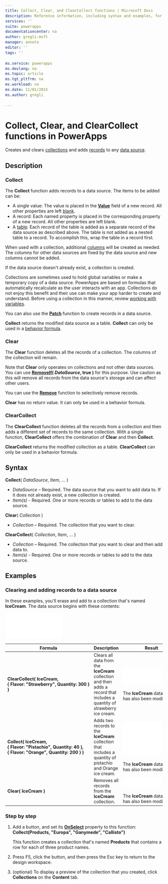 ```yaml
---
title: Collect, Clear, and ClearCollect functions | Microsoft Docs
description: Reference information, including syntax and examples, for the Collect, Clear, and ClearCollect functions in PowerApps
services: ''
suite: powerapps
documentationcenter: na
author: gregli-msft
manager: anneta
editor: ''
tags: ''

ms.service: powerapps
ms.devlang: na
ms.topic: article
ms.tgt_pltfrm: na
ms.workload: na
ms.date: 11/01/2015
ms.author: gregli

---
```

# Collect, Clear, and ClearCollect functions in PowerApps
Creates and clears [collections](../working-with-data-sources.md#collections) and adds [records](../working-with-tables.md#records) to any [data source](../working-with-data-sources.md).

## Description
### Collect
The **Collect** function adds records to a data source. The items to be added can be:

* A single value: The value is placed in the **[Value](../../functions/function-value.md)** field of a new record.  All other properties are left [blank](function-isblank-isempty.md).
* A record: Each named property is placed in the corresponding property of a new record.  All other properties are left blank.
* A [table](../working-with-tables.md): Each record of the table is added as a separate record of the data source as described above. The table is not added as a nested table to a record. To accomplish this, wrap the table in a record first.

When used with a collection, additional [columns](../working-with-tables.md#columns) will be created as needed. The columns for other data sources are fixed by the data source and new columns cannot be added.  

If the data source doesn't already exist, a collection is created.

Collections are sometimes used to hold global variables or make a temporary copy of a data source. PowerApps are based on formulas that automatically recalculate as the user interacts with an app. Collections do not enjoy this benefit and their use can make your app harder to create and understand. Before using a collection in this manner, review [working with variables](../working-with-variables.md).

You can also use the **[Patch](../../functions/function-patch.md)** function to create records in a data source.

**Collect** returns the modified data source as a table.  **Collect** can only be used in a [behavior formula](../working-with-formulas-in-depth.md).

### Clear
The **Clear** function deletes all the records of a collection.  The columns of the collection will remain.

Note that **Clear** only operates on collections and not other data sources.  You can use **[RemoveIf](../../functions/function-remove-removeif.md)( *DataSource*, true )** for this purpose.  Use caution as this will remove all records from the data source's storage and can affect other users.

You can use the **[Remove](../../functions/function-remove-removeif.md)** function to selectively remove records.

**Clear** has no return value.  It can only be used in a behavior formula.

### ClearCollect
The **ClearCollect** function deletes all the records from a collection and then adds a different set of records to the same collection.  With a single function, **ClearCollect** offers the combination of **Clear** and then **Collect**.

**ClearCollect** returns the modified collection as a table.  **ClearCollect** can only be used in a behavior formula.

## Syntax
**Collect**( *DataSource*, *Item*, ... )

* *DataSource* – Required. The data source that you want to add data to.  If it does not already exist, a new collection is created.
* *Item(s)* - Required.  One or more records or tables to add to the data source.  

**Clear**( *Collection* )

* *Collection* – Required. The collection that you want to clear.

**ClearCollect**( *Collection*, *Item*, ... )

* *Collection* – Required. The collection that you want to clear and then add data to.
* *Item(s)* - Required.  One or more records or tables to add to the data source.  

## Examples
### Clearing and adding records to a data source
In these examples, you'll erase and add to a collection that's named **IceCream**.  The data source begins with these contents:

![](media/function-clear-collect-clearcollect/icecream.png)

| Formula | Description | Result |
| --- | --- | --- |
| **ClearCollect( IceCream, {&nbsp;Flavor:&nbsp;"Strawberry",&nbsp;Quantity:&nbsp;300&nbsp;} )** |Clears all data from the **IceCream** collection and then adds a record that includes a quantity of strawberry ice cream. |<style> img { max-width: none } </style> ![](media/function-clear-collect-clearcollect/icecream-clearcollect.png)<br><br>The **IceCream** data source has also been modified. |
| **Collect( IceCream, {&nbsp;Flavor:&nbsp;"Pistachio",&nbsp;Quantity:&nbsp;40&nbsp;}, {&nbsp;Flavor:&nbsp;"Orange",&nbsp;Quantity:&nbsp;200&nbsp;}  )** |Adds two records to the **IceCream** collection that includes a quantity of pistachio and Orange ice cream. |![](media/function-clear-collect-clearcollect/icecream-collect.png)<br><br>The **IceCream** data source has also been modified. |
| **Clear( IceCream )** |Removes all records from the **IceCream** collection. |![](media/function-clear-collect-clearcollect/icecream-clear.png)<br><br>The **IceCream** data source has also been modified. |

### Step by step
1. Add a button, and set its **[OnSelect](../controls/properties-core.md)** property to this function:<br>**Collect(Products, &quot;Europa&quot;, &quot;Ganymede&quot;, &quot;Callisto&quot;)**
   
    This function creates a collection that's named **Products** that contains a row for each of three product names.
2. Press F5, click the button, and then press the Esc key to return to the design workspace.
3. (optional) To display a preview of the collection that you created, click **Collections**  on the **Content** tab.

